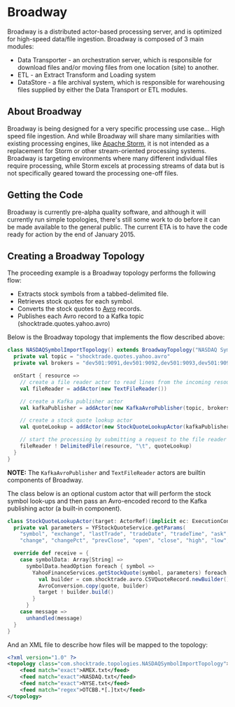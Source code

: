 Broadway
====

Broadway is a distributed actor-based processing server, and is optimized for high-speed data/file ingestion. Broadway is composed
of 3 main modules:

* Data Transporter - an orchestration server, which is responsible for download files and/or moving files from one location (site) to another.
* ETL - an Extract Transform and Loading system
* DataStore - a file archival system, which is responsible for warehousing files supplied by either the Data Transport or ETL modules.

## About Broadway

Broadway is being designed for a very specific processing use case... High speed file ingestion. And while Broadway will
share many similarities with existing processing engines, like <a href="http://storm.apache.org/" target="storm">Apache Storm</a>,
it is not intended as a replacement for Storm or other stream-oriented processing systems. Broadway is targeting
environments where many different individual files require processing, while Storm excels at processing streams of data
but is not specifically geared toward the processing one-off files.

## Getting the Code

Broadway is currently pre-alpha quality software, and although it will currently run simple topologies, there's still
some work to do before it can be made available to the general public. The current ETA is to have the code ready for
action by the end of January 2015.

## Creating a Broadway Topology

The proceeding example is a Broadway topology performs the following flow:

* Extracts stock symbols from a tabbed-delimited file.
* Retrieves stock quotes for each symbol.
* Converts the stock quotes to <a href="http://avro.apache.org/" target="avro">Avro</a> records.
* Publishes each Avro record to a Kafka topic (shocktrade.quotes.yahoo.avro)

Below is the Broadway topology that implements the flow described above:

```scala
class NASDAQSymbolImportTopology() extends BroadwayTopology("NASDAQ Symbol Import Topology") {
  private val topic = "shocktrade.quotes.yahoo.avro"
  private val brokers = "dev501:9091,dev501:9092,dev501:9093,dev501:9094,dev501:9095,dev501:9096"

  onStart { resource =>
    // create a file reader actor to read lines from the incoming resource
    val fileReader = addActor(new TextFileReader())

    // create a Kafka publisher actor
    val kafkaPublisher = addActor(new KafkaAvroPublisher(topic, brokers))

    // create a stock quote lookup actor
    val quoteLookup = addActor(new StockQuoteLookupActor(kafkaPublisher))

    // start the processing by submitting a request to the file reader actor
    fileReader ! DelimitedFile(resource, "\t", quoteLookup)
  }
}
```

**NOTE:** The `KafkaAvroPublisher` and `TextFileReader` actors are builtin components of Broadway.

The class below is an optional custom actor that will perform the stock symbol look-ups and then pass an Avro-encoded
record to the Kafka publishing actor (a built-in component).

```scala
class StockQuoteLookupActor(target: ActorRef)(implicit ec: ExecutionContext) extends Actor {
  private val parameters = YFStockQuoteService.getParams(
    "symbol", "exchange", "lastTrade", "tradeDate", "tradeTime", "ask", "bid",
    "change", "changePct", "prevClose", "open", "close", "high", "low", "volume", "marketCap", "errorMessage")

  override def receive = {
    case symbolData: Array[String] =>
      symbolData.headOption foreach { symbol =>
        YahooFinanceServices.getStockQuote(symbol, parameters) foreach { quote =>
          val builder = com.shocktrade.avro.CSVQuoteRecord.newBuilder()
          AvroConversion.copy(quote, builder)
          target ! builder.build()
        }
      }
    case message =>
      unhandled(message)
  }
}
```

And an XML file to describe how files will be mapped to the topology:

```xml
<?xml version="1.0" ?>
<topology class="com.shocktrade.topologies.NASDAQSymbolImportTopology">
    <feed match="exact">AMEX.txt</feed>
    <feed match="exact">NASDAQ.txt</feed>
    <feed match="exact">NYSE.txt</feed>
    <feed match="regex">OTCBB.*[.]txt</feed>
</topology>
```
